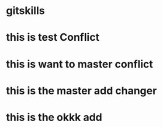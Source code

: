 # gitskills
# this is test Conflict
# this is want to master conflict
# this is the master add changer
# this is the okkk add
